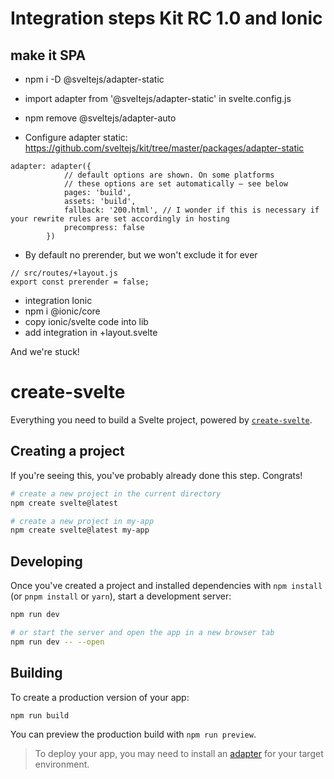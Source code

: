 # Integration steps Kit RC 1.0 and Ionic

## make it SPA
- npm i -D @sveltejs/adapter-static
- import adapter from '@sveltejs/adapter-static' in svelte.config.js
- npm remove @sveltejs/adapter-auto

- Configure adapter static: https://github.com/sveltejs/kit/tree/master/packages/adapter-static
```
adapter: adapter({
			// default options are shown. On some platforms
			// these options are set automatically — see below
			pages: 'build',
			assets: 'build',
			fallback: '200.html', // I wonder if this is necessary if your rewrite rules are set accordingly in hosting
			precompress: false
		})
```

- By default no prerender, but we won't exclude it for ever
```
// src/routes/+layout.js
export const prerender = false;
```

- integration Ionic
- npm i @ionic/core 
- copy ionic/svelte code into lib
- add integration in +layout.svelte

And we're stuck!


# create-svelte

Everything you need to build a Svelte project, powered by [`create-svelte`](https://github.com/sveltejs/kit/tree/master/packages/create-svelte).

## Creating a project

If you're seeing this, you've probably already done this step. Congrats!

```bash
# create a new project in the current directory
npm create svelte@latest

# create a new project in my-app
npm create svelte@latest my-app
```

## Developing

Once you've created a project and installed dependencies with `npm install` (or `pnpm install` or `yarn`), start a development server:

```bash
npm run dev

# or start the server and open the app in a new browser tab
npm run dev -- --open
```

## Building

To create a production version of your app:

```bash
npm run build
```

You can preview the production build with `npm run preview`.

> To deploy your app, you may need to install an [adapter](https://kit.svelte.dev/docs/adapters) for your target environment.
